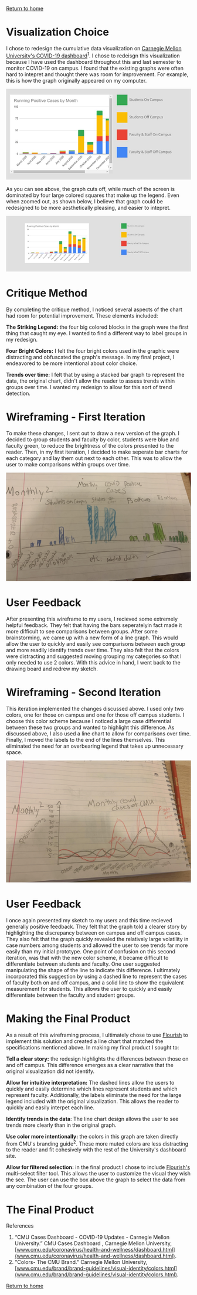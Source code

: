 
[Return to home](https://danieldistler-1.github.io/Distler-portfolio/)

# Visualization Choice 

I chose to redesign the cumulative data visualization on [Carnegie Mellon University's COVID-19 dashboard](https://www.cmu.edu/coronavirus/health-and-wellness/dashboard.html)<sup>1</sup>.    I chose to redeisgn this visualization because I have used the dashboard throughout this and last semester to monitor COVID-19 on campus. I found that the existing graphs were often hard to intepret and thought there was room for improvement. For example, this is how the graph originally appeared on my computer. 


![COVID Graph Zoomed](covid%20zoomed.JPG)

As you can see above, the graph cuts off, while much of the screen is dominated by four large colored squares that make up the legend. Even when zoomed out, as shown below, I believe that graph could be redesigned to be more aesthetically pleasing, and easier to intepret.

![COVID Graph Zoomed Out](covid%20zoomed%20out.JPG)

# Critique Method 
By completing the critique method, I noticed several aspects of the chart had room for potential improvement. These elements included:

**The Striking Legend:** the four big colored blocks in the graph were the first thing that caught my eye. I wanted to find a different way to label groups in my redesign.

**Four Bright Colors:** I felt the four bright colors used in the graphic were distracting and obfuscated the graph's message. In my final project, I endeavored to be more intentional about color choice. 

**Trends over time:** I felt that by using a stacked bar graph to represent the data, the original chart, didn't allow the reader to assess trends within groups over time. I wanted my redesign to allow for this sort of trend detection. 

# Wireframing - First Iteration 
To make these changes, I sent out to draw a new version of the graph. I decided to group students and faculty by color, students were blue and faculty green, to reduce the brightness of the colors presented to the reader. Then, in my first iteration, I decided to make seperate bar charts for each category and lay them out next to each other. This was to allow the user to make comparisons within groups over time. 

![Bar Chart Sketch](unstacked%20bar%20wireframe.jpg)

# User Feedback 
After presenting this wireframe to my users, I recieved some extremely helpful feedback. They felt that having the bars seperatelyin fact made it more difficult to see comparisons between groups. After some brainstorming, we came up with a new form of a line graph. This would allow the user to quickly and easily see comparisons between each group and more readily identify trends over time. They also felt that the colors were distracting and suggested moving grouping my categories so that I only needed to use 2 colors. With this advice in hand, I went back to the drawing board and redrew my sketch.  


# Wireframing - Second Iteration
This iteration implemented the changes discussed above. I used only two colors, one for those on campus and one for those off campus students. I choose this color scheme because I noticed a large case differential between these two groups and wanted to highlight this difference. As discussed above, I also used a line chart to allow for comparisons over time.  Finally, I moved the labels to the end of the lines themselves. This eliminated the need for an overbearing legend that takes up unnecessary space. 

![Line Chart Sketch](Line%20Chart%20Wirefarm.jpg)

# User Feedback 
I once again presented my sketch to my users and this time recieved generally positive feedback. They felt that the graph told a clearer story by highlighting the discrepancy between on campus and off campus cases. They also felt that the graph quickly revealed the relatively large volatility in case numbers among students and allowed the user to see trends far more easily than my initial prototype. One point of confusion on this second iteration, was that with the new color scheme, it became difficult to differentiate between students and faculty. One user suggested manipulating the shape of the line to indicate this difference. I ultimately incorporated this suggestion by using a dashed line to represent the cases of faculty both on and off campus, and a solid line to show the equivalent measurement for students. This allows the user to quickly and easily differentiate between the faculty and student groups. 

# Making the Final Product 
As a result of this wireframing process, I ultimately chose to use [Flourish](https://flourish.studio/) to implement this solution and created a line chart that matched the specifications mentioned above. In making my final product I sought to:

**Tell a clear story:** the redesign highlights the differences between those on and off campus. This difference emerges as a clear narrative that the original visualization did not identify. 

**Allow for intuitive interpretation:** The dashed lines allow the users to quickly and easily determine which lines represent students and which represent faculty. Additionally, the labels eliminate the need for the large legend included with the original visualization. This allows the reader to quickly and easily interpet each line. 

**Identify trends in the data**: The line chart design allows the user to see trends more clearly than in the original graph. 

**Use color more intentionally:** the colors in this graph are taken directly from CMU's branding guide<sup>2</sup>. These more muted colors are less distracting to the reader and fit cohesively with the rest of the University's dashboard site. 

**Allow for filtered selection:** in the final product I chose to include [Flourish's](https://flourish.studio/) multi-select filter tool. This allows the user to customize the visual they wish the see. The user can use the box above the graph to select the data from any combination of the four groups.  

# The Final Product 

<div class="flourish-embed flourish-chart" data-src="visualisation/5321565"><script src="https://public.flourish.studio/resources/embed.js"></script></div>



References

1.  “CMU Cases Dashboard - COVID-19 Updates - Carnegie Mellon University.” CMU Cases Dashboard , Carnegie Mellon University, [www.cmu.edu/coronavirus/health-and-wellness/dashboard.html](www.cmu.edu/coronavirus/health-and-wellness/dashboard.html).  
2.  "Colors- The CMU Brand." Carnegie Mellon University, [www.cmu.edu/brand/brand-guidelines/visual-identity/colors.html](www.cmu.edu/brand/brand-guidelines/visual-identity/colors.html). 


[Return to home](https://danieldistler-1.github.io/Distler-portfolio/)
